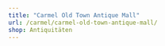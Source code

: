 ```yaml
---
title: "Carmel Old Town Antique Mall"
url: /carmel/carmel-old-town-antique-mall/
shop: Antiquitäten
---
```

